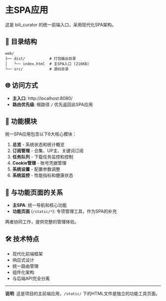 # 主SPA应用

这是 bili_curator 的统一前端入口，采用现代化SPA架构。

## 📁 目录结构

```
web/
├── dist/           # 打包输出目录
│   └── index.html  # 主SPA入口 (216KB)
└── src/            # 源码目录
```

## 🌐 访问方式

- **主入口**: http://localhost:8080/ 
- **路由优先级**: 根路径 `/` 优先返回此SPA应用

## 🎯 功能模块

统一SPA应用包含以下6大核心模块：

1. **总览** - 系统状态和统计概览
2. **订阅管理** - 合集、UP主、关键词订阅
3. **任务队列** - 下载任务监控和控制
4. **Cookie管理** - 账号凭据管理
5. **系统设置** - 配置参数调整
6. **系统监控** - 性能指标和健康状态

## 🔗 与功能页面的关系

- **主SPA**: 统一导航和核心功能
- **功能页面** (`/static/*`): 专项管理工具，作为SPA的补充

两者协同工作，提供完整的管理体验。

## 🛠️ 技术特点

- 现代化前端框架
- 响应式设计
- 统一路由管理
- 组件化架构
- 与后端API完全分离

---

**说明**: 这是项目的主前端应用，`/static/` 下的HTML文件是独立的功能工具页面。

